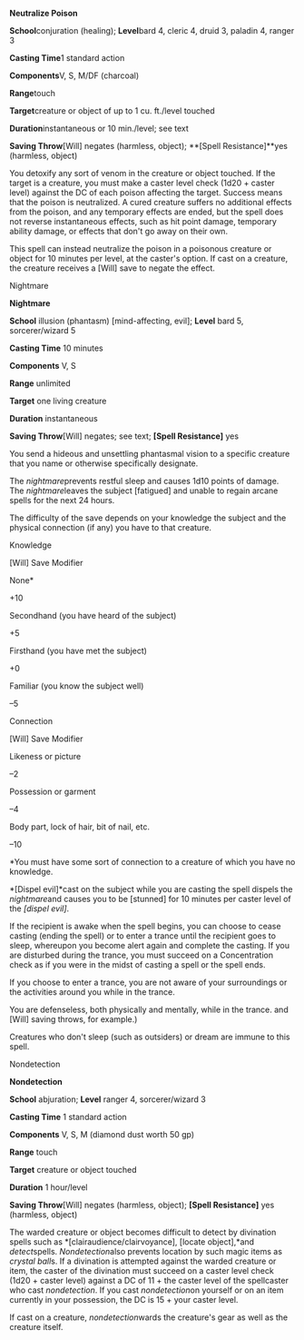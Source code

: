**Neutralize Poison**

**School**conjuration (healing); **Level**bard 4, cleric 4, druid
3, paladin 4, ranger 3

**Casting Time**1 standard action

**Components**V, S, M/DF (charcoal)

**Range**touch

**Target**creature or object of up to 1 cu. ft./level touched

**Duration**instantaneous or 10 min./level; see text

**Saving Throw**[Will] negates (harmless,
object); **[Spell
Resistance]**yes (harmless,
object)

You detoxify any sort of venom in the creature or object touched.
If the target is a creature, you must make a caster level check
(1d20 + caster level) against the DC of each poison affecting the
target. Success means that the poison is neutralized. A cured
creature suffers no additional effects from the poison, and any
temporary effects are ended, but the spell does not reverse
instantaneous effects, such as hit point damage, temporary
ability damage, or effects that don't go away on their own.

This spell can instead neutralize the poison in a poisonous
creature or object for 10 minutes per level, at the caster's
option. If cast on a creature, the creature receives a
[Will] save to negate the effect.

Nightmare

**Nightmare**

**School** illusion (phantasm) [mind-affecting, evil]; **Level**
bard 5, sorcerer/wizard 5

**Casting Time** 10 minutes

**Components** V, S

**Range** unlimited

**Target** one living creature

**Duration** instantaneous

**Saving Throw**[Will] negates; see text;
**[Spell Resistance]** yes

You send a hideous and unsettling phantasmal vision to a specific
creature that you name or otherwise specifically designate.

The *nightmare*prevents restful sleep and causes 1d10 points of
damage. The *nightmare*leaves the subject
[fatigued] and unable to regain
arcane spells for the next 24 hours.

The difficulty of the save depends on your knowledge the subject
and the physical connection (if any) you have to that creature.

Knowledge

[Will] Save Modifier

None\*

+10

Secondhand (you have heard of the subject)

+5

Firsthand (you have met the subject)

+0

Familiar (you know the subject well)

–5

Connection

[Will] Save Modifier

Likeness or picture

–2

Possession or garment

–4

Body part, lock of hair, bit of nail, etc.

–10

\*You must have some sort of connection to a creature of which
you have no knowledge.

*[Dispel evil]*cast on the subject
while you are casting the spell dispels the *nightmare*and causes
you to be [stunned] for 10 minutes per
caster level of the *[dispel
evil]*.

If the recipient is awake when the spell begins, you can choose
to cease casting (ending the spell) or to enter a trance until
the recipient goes to sleep, whereupon you become alert again and
complete the casting. If you are disturbed during the trance, you
must succeed on a Concentration check as if you were in the midst
of casting a spell or the spell ends.

If you choose to enter a trance, you are not aware of your
surroundings or the activities around you while in the trance.

You are defenseless, both physically and mentally, while in the
trance.  and
[Will] saving throws, for example.)

Creatures who don't sleep (such as outsiders) or dream are immune
to this spell.

Nondetection

**Nondetection**

**School** abjuration; **Level** ranger 4, sorcerer/wizard 3

**Casting Time** 1 standard action

**Components** V, S, M (diamond dust worth 50 gp)

**Range** touch

**Target** creature or object touched

**Duration** 1 hour/level

**Saving Throw**[Will] negates (harmless,
object); **[Spell
Resistance]** yes (harmless,
object)

The warded creature or object becomes difficult to detect by
divination spells such as
*[clairaudience/clairvoyance],
[locate object],*and
*detect*spells. *Nondetection*also prevents location by such
magic items as *crystal ball*s. If a divination is attempted
against the warded creature or item, the caster of the divination
must succeed on a caster level check (1d20 + caster level)
against a DC of 11 + the caster level of the spellcaster who cast
*nondetection*. If you cast *nondetection*on yourself or on an
item currently in your possession, the DC is 15 + your caster
level.

If cast on a creature, *nondetection*wards the creature's gear as
well as the creature itself.
